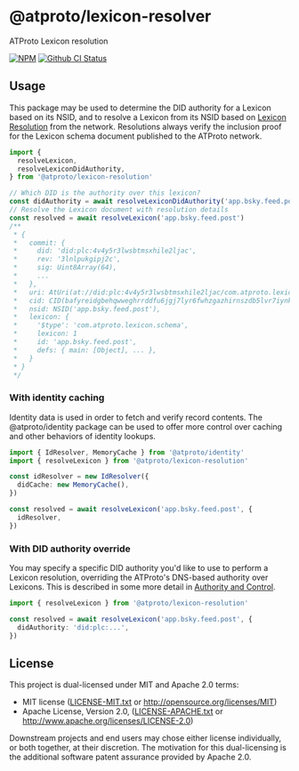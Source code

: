 # @atproto/lexicon-resolver

ATProto Lexicon resolution

[![NPM](https://img.shields.io/npm/v/@atproto/lexicon-resolver)](https://www.npmjs.com/package/@atproto/lexicon-resolver)
[![Github CI Status](https://github.com/bluesky-social/atproto/actions/workflows/repo.yaml/badge.svg)](https://github.com/bluesky-social/atproto/actions/workflows/repo.yaml)

## Usage

This package may be used to determine the DID authority for a Lexicon based on its NSID, and to resolve a Lexicon from its NSID based on [Lexicon Resolution](https://atproto.com/specs/lexicon#lexicon-publication-and-resolution) from the network. Resolutions always verify the inclusion proof for the Lexicon schema document published to the ATProto network.

```ts
import {
  resolveLexicon,
  resolveLexiconDidAuthority,
} from '@atproto/lexicon-resolution'

// Which DID is the authority over this lexicon?
const didAuthority = await resolveLexiconDidAuthority('app.bsky.feed.post')
// Resolve the Lexicon document with resolution details
const resolved = await resolveLexicon('app.bsky.feed.post')
/**
 * {
 *   commit: {
 *     did: 'did:plc:4v4y5r3lwsbtmsxhile2ljac',
 *     rev: '3lnlpukgipj2c',
 *     sig: Uint8Array(64),
 *     ...
 *   },
 *   uri: AtUri(at://did:plc:4v4y5r3lwsbtmsxhile2ljac/com.atproto.lexicon.schema/app.bsky.feed.post),
 *   cid: CID(bafyreidgbehqwweghrrddfu6jgj7lyr6fwhzgazhirnszdb5lvr7iynkiy),
 *   nsid: NSID('app.bsky.feed.post'),
 *   lexicon: {
 *     '$type': 'com.atproto.lexicon.schema',
 *     lexicon: 1
 *     id: 'app.bsky.feed.post',
 *     defs: { main: [Object], ... },
 *   }
 * }
 */
```

### With identity caching

Identity data is used in order to fetch and verify record contents. The @atproto/identity package can be used to offer more control over caching and other behaviors of identity lookups.

```ts
import { IdResolver, MemoryCache } from '@atproto/identity'
import { resolveLexicon } from '@atproto/lexicon-resolution'

const idResolver = new IdResolver({
  didCache: new MemoryCache(),
})

const resolved = await resolveLexicon('app.bsky.feed.post', {
  idResolver,
})
```

### With DID authority override

You may specify a specific DID authority you'd like to use to perform a Lexicon resolution, overriding the ATProto's DNS-based authority over Lexicons. This is described in some more detail in [Authority and Control](https://atproto.com/specs/lexicon#authority-and-control).

```ts
import { resolveLexicon } from '@atproto/lexicon-resolution'

const resolved = await resolveLexicon('app.bsky.feed.post', {
  didAuthority: 'did:plc:...',
})
```

## License

This project is dual-licensed under MIT and Apache 2.0 terms:

- MIT license ([LICENSE-MIT.txt](https://github.com/bluesky-social/atproto/blob/main/LICENSE-MIT.txt) or http://opensource.org/licenses/MIT)
- Apache License, Version 2.0, ([LICENSE-APACHE.txt](https://github.com/bluesky-social/atproto/blob/main/LICENSE-APACHE.txt) or http://www.apache.org/licenses/LICENSE-2.0)

Downstream projects and end users may chose either license individually, or both together, at their discretion. The motivation for this dual-licensing is the additional software patent assurance provided by Apache 2.0.
